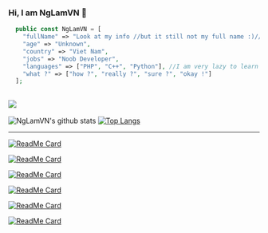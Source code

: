 ### Hi, I am NgLamVN 👋
```php
  public const NgLamVN = [
    "fullName" => "Look at my info //but it still not my full name :)//",
    "age" => "Unknown",
    "country" => "Viet Nam",
    "jobs" => "Noob Developer",
    "languages" => ["PHP", "C++", "Python"], //I am very lazy to learn other language :>
    "what ?" => ["how ?", "really ?", "sure ?", "okay !"]
  ];
```
![](https://komarev.com/ghpvc/?username=NgLamVN&color=blue)
---
![NgLamVN's github stats](https://github-readme-stats.vercel.app/api/?username=NgLamVN&show_icons=true&hide_border=true&theme=algolia&count_private=true)
[![Top Langs](https://github-readme-stats.vercel.app/api/top-langs/?username=NgLamVN&show_icons=true&hide_border=true&theme=algolia&count_private=true)](https://github.com/NgLamVN)

---

[![ReadMe Card](https://github-readme-stats.vercel.app/api/pin/?username=NgLamVN&repo=AutoSell&show_owner=true&border_color=fff&icon_color=fff&bg_color=40,ff0000,ffa600&title_color=fff&text_color=fff)](https://github.com/NgLamVN/AutoSell)

[![ReadMe Card](https://github-readme-stats.vercel.app/api/pin/?username=NgLamVN&repo=SmeltWands&show_owner=true&border_color=fff&icon_color=fff&bg_color=30,ffa600,fff700&title_color=fff&text_color=fff)](https://github.com/NgLamVN/SmeltWands)

[![ReadMe Card](https://github-readme-stats.vercel.app/api/pin/?username=NgLamVN&repo=InvCraft&show_owner=true&border_color=fff&icon_color=fff&bg_color=30,fff700,27ff00&title_color=fff&text_color=fff)](https://github.com/NgLamVN/InvCraft)

[![ReadMe Card](https://github-readme-stats.vercel.app/api/pin/?username=NgLamVN&repo=MineSweeperPE&show_owner=true&border_color=fff&icon_color=fff&bg_color=40,27ff00,00fff7&title_color=fff&text_color=fff)](https://github.com/NgLamVN/MineSweeperPE)

[![ReadMe Card](https://github-readme-stats.vercel.app/api/pin/?username=NgLamVN&repo=NgCppStuff&show_owner=true&border_color=fff&icon_color=fff&bg_color=30,00fff7,0800ff&title_color=fff&text_color=fff)](https://github.com/NgLamVN/NgCppStuff)

[![ReadMe Card](https://github-readme-stats.vercel.app/api/pin/?username=NgLamVN&repo=FartBattle&show_owner=true&border_color=fff&icon_color=fff&bg_color=40,0800ff,ff00d4&title_color=fff&text_color=fff)](https://github.com/NgLamVN/FartBattle)
<!--
**NgLamVN/NgLamVN** is a ✨ _special_ ✨ repository because its `README.md` (this file) appears on your GitHub profile.
